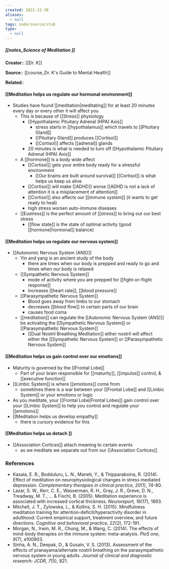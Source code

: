 ```yaml
---
created: 2021-12-30 
aliases:
  - null
tags: node/source/stub
type:
  - null 
---
```


##### [[notes_Science of Meditation ]]
**Creator**:: [[Dr. K]]
 
**Source**:: [[course_Dr. K's Guide to Mental Health]]

**Related**:: 

#### [[Meditation helps us regulate our hormonal environment]]
- Studies have found [[meditation|meditating]] for at least 20 minutes every day or every other it will affect you
	- This is because of [[Stress]] physiology
		- [[Hypothalamic Pituitary Adrenal (HPA) Axis]]
			- stress starts in [[hypothalamus]] which travels to [[Pituitary Gland]]
			- [[Pituitary Gland]] produces [[Cortisol]] 
			- [[Cortisol]] affects [[adrenal]] glands
		- 20 minutes is what is needed to turn off [[Hypothalamic Pituitary Adrenal (HPA) Axis]]
	- A [[hormone]] is a body wide affect
		- [[Cortisol]] gets your entire body ready for a stressful environment 
			- [[Our brains are built around survival]] [[Cortisol]] is what helps us keep us alive
		- [[Cortisol]] will make [[ADHD]] worse [[ADHD is not a lack of attention it is a misplacement of attention]]
		- [[Cortisol]] also affects our [[immune system]] (it wants to get ready to heal)
		- high stress worsen auto-immune diseases
	- [[Eustress]] is the perfect amount of [[stress]] to bring out our best stress
		- [[flow state]] is the state of optimal activity (good [[hormone|hormonal]] balance)
#### [[Meditation helps us regulate our nervous system]]
- [[Autonomic Nervous System (ANS)]]
	- Yin and yang is an ancient study of the body
		- there are times when our body is prepped and ready to go and times when our body is relaxed
	- [[Sympathetic Nervous System]]
		- mode of activity where you are prepped for [[fight-or-flight response]]
		- increases [[heart rate]], [[blood pressure]]
	- [[Parasympathetic Nervous System]]
		- Blood goes away from limbs to our stomach
		- decreases [[blood flow]] to certain parts of our brain
		- causes food coma
	- [[meditation]] can regulate the [[Autonomic Nervous System (ANS)]] be activating the [[Sympathetic Nervous System]] or [[Parasympathetic Nervous System]]
		- [[Dual Nostril Breathing Meditation]] either nostril will affect either the [[Sympathetic Nervous System]] or [[Parasympathetic Nervous System]]
#### [[Meditation helps us gain control over our emotions]]
- Maturity is governed by the [[Frontal Lobe]] 
	- Part of your brain responsible for [[maturity]], [[impulse]] control, & [[executive function]]
- [[Limbic System]] is where [[emotions]] come from
	- sometimes there is a war between your [[Frontal Lobe]] and [[Limbic System]] or your emotions or logic
- As you meditate, your [[Frontal Lobe|Frontal Lobes]] gain control over your [[Limbic System]] to help you control and regulate your [[emotions]]
- [[Meditation helps us develop empathy]]
	- there is cursory evidence for this
#### [[Meditation helps us detach ]]
- [[Association Cortices]] attach meaning to certain events
	- as we meditate we separate out from our [[Association Cortices]]

### References
-   Kasala, E. R., Bodduluru, L. N., Maneti, Y., & Thipparaboina, R. (2014). Effect of meditation on neurophysiological changes in stress mediated depression. _Complementary therapies in clinical practice, 20_(1), 74-80.
-   Lazar, S. W., Kerr, C. E., Wasserman, R. H., Gray, J. R., Greve, D. N., Treadway, M. T., ... & Fischl, B. (2005). Meditation experience is associated with increased cortical thickness. _Neuroreport, 16_(17), 1893.
-   Mitchell, J. T., Zylowska, L., & Kollins, S. H. (2015). Mindfulness meditation training for attention-deficit/hyperactivity disorder in adulthood: Current empirical support, treatment overview, and future directions. _Cognitive and behavioral practice, 22_(2), 172-191.
-   Morgan, N., Irwin, M. R., Chung, M., & Wang, C. (2014). The effects of mind-body therapies on the immune system: meta-analysis. _PloS one, 9_(7), e100903.
-   Sinha, A. N., Deepak, D., & Gusain, V. S. (2013). Assessment of the effects of pranayama/alternate nostril breathing on the parasympathetic nervous system in young adults. _Journal of clinical and diagnostic research: JCDR, 7_(5), 821.
		